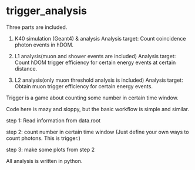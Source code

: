 # trigger_analysis
Three parts are included. 
1. K40 simulation (Geant4) & analysis
   Analysis target: Count coincidence photon events in hDOM. 
   
3. L1 analysis(muon and shower events are included)
   Analysis target: Count hDOM trigger efficiency for certain energy events at certain distance.
   
5. L2 analysis(only muon threshold analysis is included)
   Analysis target: Obtain muon trigger efficiency for certain energy events.

Trigger is a game about counting some number in certain time window.

Code here is mazy and sloppy, but the basic workflow is simple and similar. 

step 1: Read information from data.root

step 2: count number in certain time window (Just define your own ways to count photons. This is trigger.)

step 3: make some plots from step 2

All analysis is written in python.
